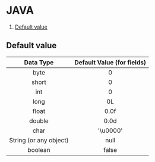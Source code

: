 # JAVA


1. [Default value](#default-value)


## Default value

| Data Type |	Default Value (for fields) |
| :---------: | :--------------------------: |
| byte | 0 |
| short | 0 |
| int	| 0 |
| long | 0L |
| float	| 0.0f |
| double | 0.0d | 
| char	| '\u0000' |
| String (or any object) | null |
| boolean	| false |

